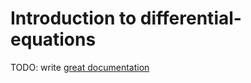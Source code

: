 # Introduction to differential-equations

TODO: write [great documentation](http://jacobian.org/writing/what-to-write/)
